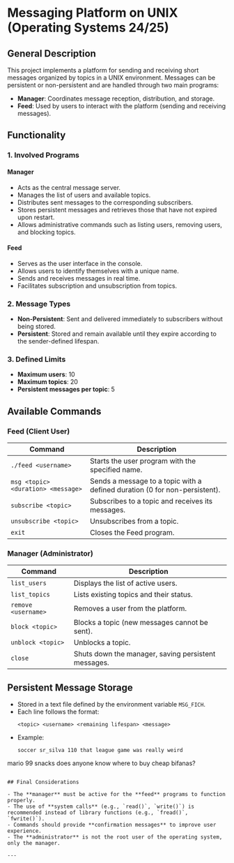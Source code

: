 # Messaging Platform on UNIX (Operating Systems 24/25)

## General Description

This project implements a platform for sending and receiving short messages organized by topics in a UNIX environment. Messages can be persistent or non-persistent and are handled through two main programs:

- **Manager**: Coordinates message reception, distribution, and storage.
- **Feed**: Used by users to interact with the platform (sending and receiving messages).

## Functionality

### 1. Involved Programs

#### **Manager**

- Acts as the central message server.
- Manages the list of users and available topics.
- Distributes sent messages to the corresponding subscribers.
- Stores persistent messages and retrieves those that have not expired upon restart.
- Allows administrative commands such as listing users, removing users, and blocking topics.

#### **Feed**

- Serves as the user interface in the console.
- Allows users to identify themselves with a unique name.
- Sends and receives messages in real time.
- Facilitates subscription and unsubscription from topics.

### 2. Message Types

- **Non-Persistent**: Sent and delivered immediately to subscribers without being stored.
- **Persistent**: Stored and remain available until they expire according to the sender-defined lifespan.

### 3. Defined Limits

- **Maximum users**: 10
- **Maximum topics**: 20
- **Persistent messages per topic**: 5

## Available Commands

### **Feed** (Client User)

| Command                              | Description                                                                          |
| ------------------------------------ | ------------------------------------------------------------------------------------ |
| `./feed <username>`                 | Starts the user program with the specified name.                                    |
| `msg <topic> <duration> <message>`   | Sends a message to a topic with a defined duration (0 for non-persistent).          |
| `subscribe <topic>`                  | Subscribes to a topic and receives its messages.                                    |
| `unsubscribe <topic>`                | Unsubscribes from a topic.                                                          |
| `exit`                               | Closes the Feed program.                                                            |

### **Manager** (Administrator)

| Command           | Description                                               |
| ----------------- | --------------------------------------------------------- |
| `list_users`      | Displays the list of active users.                        |
| `list_topics`     | Lists existing topics and their status.                   |
| `remove <username>` | Removes a user from the platform.                         |
| `block <topic>`   | Blocks a topic (new messages cannot be sent).             |
| `unblock <topic>` | Unblocks a topic.                                         |
| `close`        | Shuts down the manager, saving persistent messages.       |

## Persistent Message Storage

- Stored in a text file defined by the environment variable `MSG_FICH`.
- Each line follows the format:
  ```
  <topic> <username> <remaining lifespan> <message>
  ```
- Example:
  ```
  soccer sr_silva 110 that league game was really weird 
mario 99 snacks does anyone know where to buy cheap bifanas? 
  ```

## Final Considerations

- The **manager** must be active for the **feed** programs to function properly.
- The use of **system calls** (e.g., `read()`, `write()`) is recommended instead of library functions (e.g., `fread()`, `fwrite()`).
- Commands should provide **confirmation messages** to improve user experience.
- The **administrator** is not the root user of the operating system, only the manager.

---

